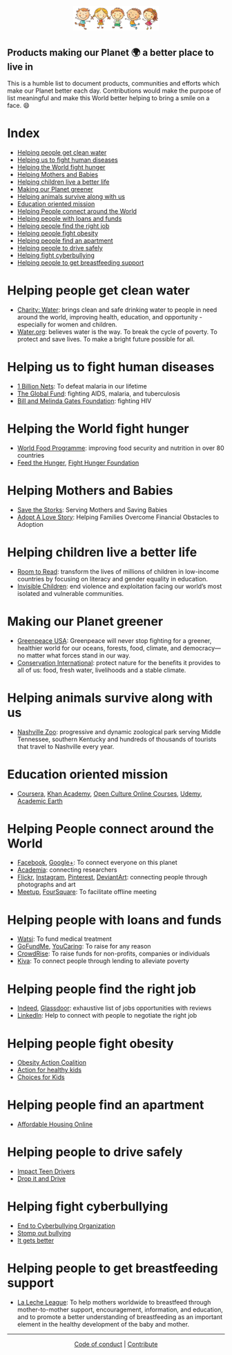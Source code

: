 <h1 align="center">
	<br>
	<img width="200" src="https://github.com/AdiChat/Find.Your.Purpose/blob/master/store/logo.jpg" alt="be happy">
	<br>
</h1>

## Products making our Planet :earth_africa: a better place to live in

This is a humble list to document products, communities and efforts which make our Planet better each day. Contributions would make the purpose of list meaningful and make this World better helping to bring a smile on a face. :smile: 

# Index

* [Helping people get clean water](#helping-people-get-clean-water)
* [Helping us to fight human diseases](#helping-us-to-fight-human-diseases)
* [Helping the World fight hunger](#helping-the-world-fight-hunger)
* [Helping Mothers and Babies](#helping-mothers-and-babies)
* [Helping children live a better life](#helping-children-live-a-better-life)
* [Making our Planet greener](#making-our-planet-greener)
* [Helping animals survive along with us](#helping-animals-survive-along-with-us)
* [Education oriented mission](#education-oriented-mission)
* [Helping People connect around the World](#helping-people-connect-around-the-world)
* [Helping people with loans and funds](#helping-people-with-loans-and-funds)
* [Helping people find the right job](#helping-people-find-the-right-job)
* [Helping people fight obesity](#helping-people-fight-obesity)
* [Helping people find an apartment](#helping-people-find-an-apartment)
* [Helping people to drive safely](#helping-people-to-drive-safely)
* [Helping fight cyberbullying](#helping-fight-cyberbullying)
* [Helping people to get breastfeeding support](#helping-people-to-get-breastfeeding-support)

# Helping people get clean water

* [Charity: Water](https://www.charitywater.org/): brings clean and safe drinking water to people in need around the world, improving health, education, and opportunity - especially for women and children.
* [Water.org](https://water.org/): believes water is the way. To break the cycle of poverty. To protect and save lives. To make a bright future possible for all.

# Helping us to fight human diseases

* [1 Billion Nets](http://1billionnets.org/): To  defeat malaria in our lifetime
* [The Global Fund](https://www.theglobalfund.org/): fighting AIDS, malaria, and tuberculosis
* [Bill and Melinda Gates Foundation](http://www.gatesfoundation.org/What-We-Do/Global-Health/HIV): fighting HIV

# Helping the World fight hunger

* [World Food Programme](http://www1.wfp.org/): improving food security and nutrition in over 80 countries
* [Feed the Hunger](https://feedthehungry.org/), [Fight Hunger Foundation](http://fighthungerfoundation.org)

# Helping Mothers and Babies

* [Save the Storks](https://savethestorks.com/): Serving Mothers and Saving Babies
* [Adopt A Love Story](https://www.adoptalovestory.com/): Helping Families Overcome Financial Obstacles to Adoption

# Helping children live a better life

* [Room to Read](https://www.roomtoread.org/): transform the lives of millions of children in low-income countries by focusing on literacy and gender equality in education. 
* [Invisible Children](http://invisiblechildren.com/): end violence and exploitation facing our world’s most isolated and vulnerable communities.

# Making our Planet greener

* [Greenpeace USA](http://www.greenpeace.org/usa/): Greenpeace will never stop fighting for a greener, healthier world for our oceans, forests, food, climate, and democracy—no matter what forces stand in our way.
* [Conservation International](http://www.conservation.org/): protect nature for the benefits it provides to all of us: food, fresh water, livelihoods and a stable climate.

# Helping animals survive along with us

* [Nashville Zoo](https://www.nashvillezoo.org/): progressive and dynamic zoological park serving Middle Tennessee, southern Kentucky and hundreds of thousands of tourists that travel to Nashville every year.

# Education oriented mission

* [Coursera](https://www.coursera.org/), [Khan Academy](https://www.khanacademy.org/), [Open Culture Online Courses](http://www.openculture.com/freeonlinecourses), [Udemy](https://www.udemy.com/), [Academic Earth](http://academicearth.org/) 

# Helping People connect around the World

* [Facebook](facebook.com), [Google+](https://plus.google.com/): To connect everyone on this planet
* [Academia](academia.edu): connecting researchers
* [Flickr](https://www.flickr.com/), [Instagram](http://instagram.com/), [Pinterest](https://en.wikipedia.org/wiki/Pinterest), [DeviantArt](http://www.deviantart.com/): connecting people through photographs and art
* [Meetup](http://meetup.com/), [FourSquare](foursqure.com): To facilitate offline meeting

# Helping people with loans and funds

* [Watsi](https://watsi.org/): To fund medical treatment 
* [GoFundMe](https://www.gofundme.com/), [YouCaring](https://www.youcaring.com/): To raise for any reason
* [CrowdRise](https://www.crowdrise.com/): To raise funds for non-profits, companies or individuals
* [Kiva](https://www.kiva.com/): To connect people through lending to alleviate poverty


# Helping people find the right job

* [Indeed](https://www.indeed.com), [Glassdoor](https://www.glassdoor.com): exhaustive list of jobs opportunities with reviews
* [LinkedIn](https://www.linkedin.com/): Help to connect with people to negotiate the right job

# Helping people fight obesity

* [Obesity Action Coalition](http://www.obesityaction.org/)
* [Action for healthy kids](http://www.actionforhealthykids.org/)
* [Choices for Kids](http://www.choicesforkids.org/about-us-mission-to-fight-obesity/)

# Helping people find an apartment

* [Affordable Housing Online](https://affordablehousingonline.com/)

# Helping people to drive safely

* [Impact Teen Drivers](http://www.impactteendrivers.org/)
* [Drop it and Drive](http://dropitanddrive.com/)

# Helping fight cyberbullying

* [End to Cyberbullying Organization](http://www.endcyberbullying.org/)
* [Stomp out bullying](http://www.stompoutbullying.org/)
* [It gets better](http://www.itgetsbetter.org/)

# Helping people to get breastfeeding support

* [La Leche League](http://www.llli.org/): To help mothers worldwide to breastfeed through mother-to-mother support, encouragement, information, and education, and to promote a better understanding of breastfeeding as an important element in the healthy development of the baby and mother.

---

<p align="center">
	<a href="https://github.com/AdiChat/Find.Your.Purpose/blob/master/store/CODE_OF_CONDUCT.md">Code of conduct</a> | <a href="https://github.com/AdiChat/Find.Your.Purpose/blob/master/store/CONTRIBUTE.md">Contribute</a>
</p>
